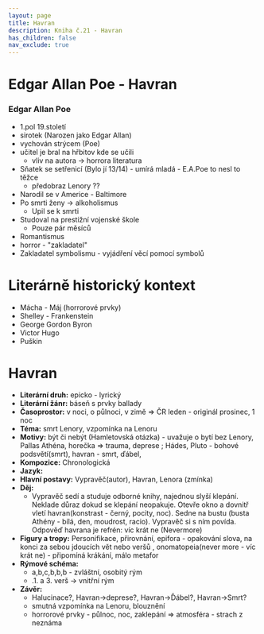```yaml
---
layout: page
title: Havran
description: Kniha č.21 - Havran
has_children: false
nav_exclude: true
---
```

# Edgar Allan Poe - Havran

### Edgar Allan Poe
- 1.pol 19.století
- sirotek (Narozen jako Edgar Allan)
- vychován strýcem (Poe)
- učitel je bral na hřbitov kde se učili
    - vliv na autora -> horrora literatura
- Sňatek  se setřenicí (Bylo jí 13/14) - umírá mladá - E.A.Poe to nesl to těžce
    - předobraz Lenory ??
- Narodil se v Americe - Baltimore
- Po smrti ženy -> alkoholismus
    - Upil se k smrti
- Studoval na prestižní vojenské škole
    - Pouze pár měsíců
- Romantismus
- horror - "zakladatel"
- Zakladatel symbolismu - vyjádření věcí pomocí symbolů

# Literárně historický kontext
- Mácha - Máj (horrorové prvky)
- Shelley - Frankenstein
- George Gordon Byron
- Victor Hugo
- Puškin

# Havran
- **Literární druh:** epicko - lyrický
- **Literární žánr:** báseň s prvky ballady
- **Časoprostor:** v noci, o půlnoci, v zimě => ČR leden - originál prosinec, 1 noc
- **Téma:** smrt Lenory, vzpomínka na Lenoru
- **Motivy:** být či nebýt (Hamletovská otázka) - uvažuje o bytí bez Lenory, Pallas Athéna, horečka => trauma, deprese ; Hádes, Pluto - bohové podsvětí(smrt), havran - smrt, ďábel, 
- **Kompozice:** Chronologická
- **Jazyk:**
- **Hlavní postavy:** Vypravěč(autor), Havran, Lenora (zmínka)
- **Děj:** 
   - Vypravěč sedí a studuje odborné knihy, najednou slyší klepání. Neklade důraz dokud se klepání neopakuje. Otevře okno a dovnitř vletí havran(konstrast - černý, pocity, noc). Sedne na bustu (busta Athény - bílá, den, moudrost, racio). Vypravěč si s ním povída. Odpověď havrana je refrén: víc krát ne (Nevermore)
- **Figury a tropy:** Personifikace, přirovnání, epifora - opakování slova, na konci za sebou jdoucích vět nebo veršů , onomatopeia(never more - víc krát ne) - připomíná krákání, málo metafor
- **Rýmové schéma:** 
    - a,b,c,b,b,b - zvláštní, osobitý rým
    - .1. a 3. verš -> vnitřní rým
- **Závěr:**
    - Halucinace?, Havran->deprese?, Havran->Ďábel?, Havran->Smrt?
    - smutná vzpomínka na Lenoru, blouznění
    - horrorové prvky - půlnoc, noc, zaklepání => atmosféra - strach z neznáma